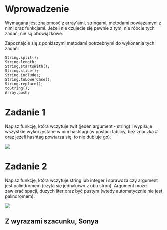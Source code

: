 # Wprowadzenie

Wymagana jest znajomość z array'ami, stringami, metodami powiązamyni z nimi oraz funkcjami.
Jeżeli nie czujecie się pewnie z tym, nie róbcie tych zadań, nie są obowiązkowe.

Zapoznajcie się z poniższymi metodami potrzebnymi do wykonania tych zadań:

```
String.split();
String.length;
String.startsWith();
String.slice();
String.includes;
String.toLowerCase();
String.replace();
toString();
Array.push;
```

# Zadanie 1

Napisz funkcję, która wczytuje twit (jeden argument - string) i wypisuje wszystkie wykorzystane w nim hashtagi (w postaci tablicy, bez znaczka # oraz jeżeli hashtag powtarza się, to nie dubluje go).

![](Zad1.png)

# Zadanie 2

Napisz funkcję, która wczytuje string lub integer i sprawdza czy argument jest palindromem (czyta się jednakowo z obu stron). Argument może zawierać spacji, duzych liter oraz być pustym (wtedy automatycznie nie jest palindromem).

![](Zad2.png)

## Z wyrazami szacunku, Sonya
